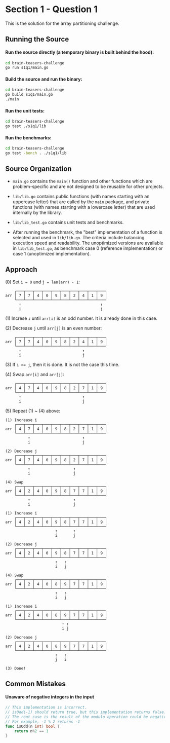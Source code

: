 # Section 1 - Question 1

This is the solution for the array partitioning challenge.

## Running the Source

#### Run the source directly (a temporary binary is built behind the hood):

```sh
cd brain-teasers-challenge
go run s1q1/main.go
```

#### Build the source and run the binary:

```sh
cd brain-teasers-challenge
go build s1q1/main.go
./main
```

#### Run the unit tests:

```sh
cd brain-teasers-challenge
go test ./s1q1/lib
```

#### Run the benchmarks:

```sh
cd brain-teasers-challenge
go test -bench . ./s1q1/lib
```

## Source Organization

- `main.go` contains the `main()` function and other functions which are
problem-specific and are not designed to be reusable for other projects.

- `lib/lib.go` contains public functions (with names starting with an uppercase
  letter) that are called by the `main` package, and private functions (with
  names starting with a lowercase letter) that are used internally by the
  library.

- `lib/lib_test.go` contains unit tests and benchmarks.

- After running the benchmark, the "best" implementation of a function is
  selected and used in `lib/lib.go`. The criteria include balancing execution
  speed and readability. The unoptimized versions are available in
  `lib/lib_test.go`, as benchmark case 0 (reference implementation) or case 1
  (unoptimized implementation).

## Approach

(0) Set `i = 0` and `j = len(arr) - 1`:
```
    ┌───┬───┬───┬───┬───┬───┬───┬───┬───┬───┐
arr │ 7 │ 7 │ 4 │ 0 │ 9 │ 8 │ 2 │ 4 │ 1 │ 9 │
    └───┴───┴───┴───┴───┴───┴───┴───┴───┴───┘
      ↑                                   ↑
      i                                   j
```

(1) Increse `i` until `arr[i]` is an odd number.
It is already done in this case.

(2) Decrease `j` until `arr[j]` is an even number:
```
    ┌───┬───┬───┬───┬───┬───┬───┬───┬───┬───┐
arr │ 7 │ 7 │ 4 │ 0 │ 9 │ 8 │ 2 │ 4 │ 1 │ 9 │
    └───┴───┴───┴───┴───┴───┴───┴───┴───┴───┘
      ↑                           ↑
      i                           j
```

(3) If `i >= j`, then it is done. It is not the case this time.

(4) Swap `arr[i]` and `arr[j]`:
```
    ┌───┬───┬───┬───┬───┬───┬───┬───┬───┬───┐
arr │ 4 │ 7 │ 4 │ 0 │ 9 │ 8 │ 2 │ 7 │ 1 │ 9 │
    └───┴───┴───┴───┴───┴───┴───┴───┴───┴───┘
      ↑                           ↑
      i                           j
```

(5) Repeat (1) ~ (4) above:
```
(1) Increase i
    ┌───┬───┬───┬───┬───┬───┬───┬───┬───┬───┐
arr │ 4 │ 7 │ 4 │ 0 │ 9 │ 8 │ 2 │ 7 │ 1 │ 9 │
    └───┴───┴───┴───┴───┴───┴───┴───┴───┴───┘
          ↑                       ↑
          i                       j

(2) Decrease j
    ┌───┬───┬───┬───┬───┬───┬───┬───┬───┬───┐
arr │ 4 │ 7 │ 4 │ 0 │ 9 │ 8 │ 2 │ 7 │ 1 │ 9 │
    └───┴───┴───┴───┴───┴───┴───┴───┴───┴───┘
          ↑                   ↑
          i                   j

(4) Swap
    ┌───┬───┬───┬───┬───┬───┬───┬───┬───┬───┐
arr │ 4 │ 2 │ 4 │ 0 │ 9 │ 8 │ 7 │ 7 │ 1 │ 9 │
    └───┴───┴───┴───┴───┴───┴───┴───┴───┴───┘
          ↑                   ↑
          i                   j

(1) Increase i
    ┌───┬───┬───┬───┬───┬───┬───┬───┬───┬───┐
arr │ 4 │ 2 │ 4 │ 0 │ 9 │ 8 │ 7 │ 7 │ 1 │ 9 │
    └───┴───┴───┴───┴───┴───┴───┴───┴───┴───┘
                      ↑       ↑
                      i       j

(2) Decrease j
    ┌───┬───┬───┬───┬───┬───┬───┬───┬───┬───┐
arr │ 4 │ 2 │ 4 │ 0 │ 9 │ 8 │ 7 │ 7 │ 1 │ 9 │
    └───┴───┴───┴───┴───┴───┴───┴───┴───┴───┘
                      ↑   ↑
                      i   j

(4) Swap
    ┌───┬───┬───┬───┬───┬───┬───┬───┬───┬───┐
arr │ 4 │ 2 │ 4 │ 0 │ 8 │ 9 │ 7 │ 7 │ 1 │ 9 │
    └───┴───┴───┴───┴───┴───┴───┴───┴───┴───┘
                      ↑   ↑
                      i   j

(1) Increase i
    ┌───┬───┬───┬───┬───┬───┬───┬───┬───┬───┐
arr │ 4 │ 2 │ 4 │ 0 │ 8 │ 9 │ 7 │ 7 │ 1 │ 9 │
    └───┴───┴───┴───┴───┴───┴───┴───┴───┴───┘
                         ↑ ↑
                         i j

(2) Decrease j
    ┌───┬───┬───┬───┬───┬───┬───┬───┬───┬───┐
arr │ 4 │ 2 │ 4 │ 0 │ 8 │ 9 │ 7 │ 7 │ 1 │ 9 │
    └───┴───┴───┴───┴───┴───┴───┴───┴───┴───┘
                      ↑   ↑
                      j   i

(3) Done!
```

## Common Mistakes

#### Unaware of negative integers in the input

```go
// This implementation is incorrect.
// isOdd(-1) should return true, but this implementation returns false.
// The root case is the result of the modulo operation could be negative.
// For example, -1 % 2 returns -1
func isOdd(n int) bool {
	return n%2 == 1
}
```
